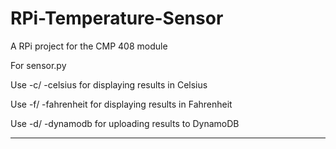 # RPi-Temperature-Sensor
A RPi project for the CMP 408 module

For sensor.py

Use -c/ -celsius for displaying results in Celsius

Use -f/ -fahrenheit for displaying results in Fahrenheit

Use -d/ -dynamodb for uploading results to DynamoDB

--------

